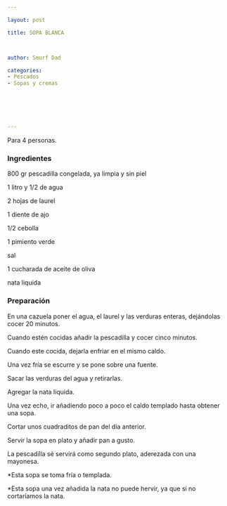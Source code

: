 ```yaml
---

layout: post

title: SOPA BLANCA



author: Smurf Dad

categories:
- Pescados
- Sopas y cremas






---
```


Para 4 personas.

<h3>Ingredientes</h3>

800 gr pescadilla congelada, ya limpia y sin piel

1 litro y 1/2 de agua

2 hojas de laurel

1 diente de ajo

1/2 cebolla

1 pimiento verde

sal

1 cucharada de aceite de oliva

nata liquida

<h3>Preparación</h3>

En una cazuela poner el agua, el laurel y las verduras enteras, dejándolas cocer 20 minutos.

Cuando estén cocidas añadir la pescadilla y cocer cinco minutos.

Cuando este cocida, dejarla enfriar en el mismo caldo.

Una vez fría se escurre y se pone sobre una fuente.

Sacar las verduras del agua y retirarlas.

Agregar la nata liquida.

Una vez echo, ir añadiendo poco a poco el caldo templado hasta obtener una sopa.

Cortar unos cuadraditos de pan del día anterior.

Servir la sopa en plato y añadir pan a gusto.

La pescadilla sé servirá como segundo plato, aderezada con una mayonesa.

*Esta sopa se toma fría o templada.

*Esta sopa una vez añadida la nata no puede hervir, ya que si no cortaríamos la nata.